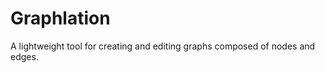 Graphlation
===========

A lightweight tool for creating and editing graphs composed of nodes and edges.
